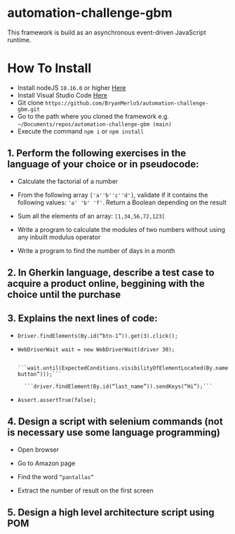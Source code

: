 # automation-challenge-gbm

This framework is build as an asynchronous event-driven JavaScript runtime.

# How To Install
- Install nodeJS ```10.16.0``` or higher [Here](https://nodejs.org/en/download/)
- Install Visual Studio Code [Here](https://visualstudio.microsoft.com/es/downloads/)
- Git clone ```https://github.com/BryanMerlo5/automation-challenge-gbm.git```
- Go to the path where you cloned the framework e.g. ```~/Documents/repos/automation-challenge-gbm (main)```
- Execute the command ```npm i``` or ```npm install```

## 1. Perform the following exercises in the language of your choice or in pseudocode:

- Calculate the factorial of a number

- From the following array ```['a''b''c''d']```, validate if it contains the following values: ```'a' 'b' 'f'```. Return a Boolean depending on the result

- Sum all the elements of an array: ```[1,34,56,72,123]```

- Write a program to calculate the modules of two numbers without using any inbuilt modulus operator

- Write a program to find the number of days in a month

 

## 2. In Gherkin language, describe a test case to acquire a product online, beggining with the choice until the purchase

 

## 3. Explains the next lines of code:

- ```Driver.findElements(By.id(“btn-1”)).get(3).click();```

- ```WebDriverWait wait = new WebDriverWait(driver 30);``` 

        ```wait.until(ExpectedConditions.visibilityOfElementLocated(By.name(“other-button”)));```

        ```driver.findElement(By.id(“last_name”)).sendKeys(“Hi”);```

- ```Assert.assertTrue(false);```

 

## 4. Design a script with selenium commands (not is necessary use some language programming)

- Open browser

- Go to Amazon page

- Find  the word ```“pantallas”```

- Extract the number of result on the first screen

 

## 5. Design a high level architecture script using POM
